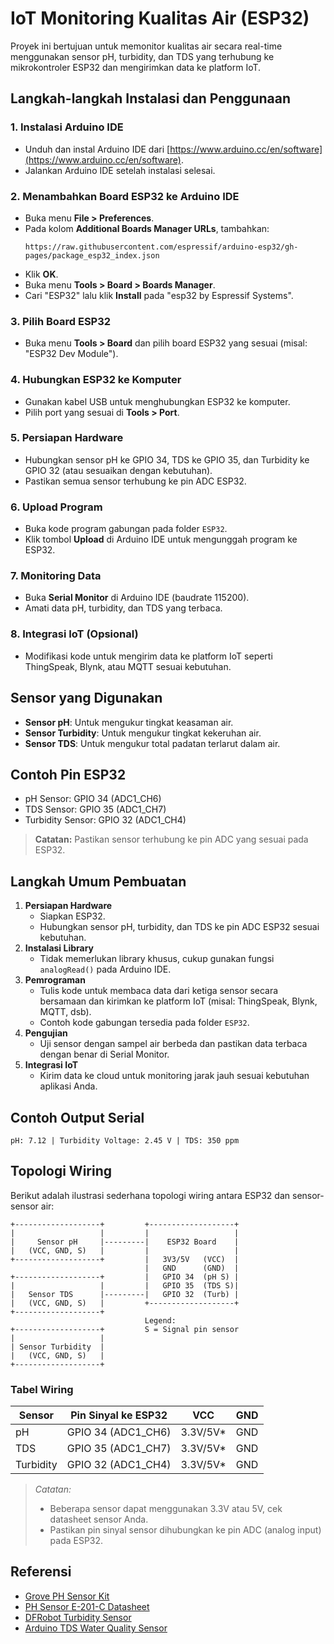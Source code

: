 # IoT Monitoring Kualitas Air (ESP32)

Proyek ini bertujuan untuk memonitor kualitas air secara real-time menggunakan sensor pH, turbidity, dan TDS yang terhubung ke mikrokontroler ESP32 dan mengirimkan data ke platform IoT.

## Langkah-langkah Instalasi dan Penggunaan

### 1. Instalasi Arduino IDE
- Unduh dan instal Arduino IDE dari [https://www.arduino.cc/en/software](https://www.arduino.cc/en/software).
- Jalankan Arduino IDE setelah instalasi selesai.

### 2. Menambahkan Board ESP32 ke Arduino IDE
- Buka menu **File > Preferences**.
- Pada kolom **Additional Boards Manager URLs**, tambahkan:
  ```
  https://raw.githubusercontent.com/espressif/arduino-esp32/gh-pages/package_esp32_index.json
  ```
- Klik **OK**.
- Buka menu **Tools > Board > Boards Manager**.
- Cari "ESP32" lalu klik **Install** pada "esp32 by Espressif Systems".

### 3. Pilih Board ESP32
- Buka menu **Tools > Board** dan pilih board ESP32 yang sesuai (misal: "ESP32 Dev Module").

### 4. Hubungkan ESP32 ke Komputer
- Gunakan kabel USB untuk menghubungkan ESP32 ke komputer.
- Pilih port yang sesuai di **Tools > Port**.

### 5. Persiapan Hardware
- Hubungkan sensor pH ke GPIO 34, TDS ke GPIO 35, dan Turbidity ke GPIO 32 (atau sesuaikan dengan kebutuhan).
- Pastikan semua sensor terhubung ke pin ADC ESP32.

### 6. Upload Program
- Buka kode program gabungan pada folder `ESP32`.
- Klik tombol **Upload** di Arduino IDE untuk mengunggah program ke ESP32.

### 7. Monitoring Data
- Buka **Serial Monitor** di Arduino IDE (baudrate 115200).
- Amati data pH, turbidity, dan TDS yang terbaca.

### 8. Integrasi IoT (Opsional)
- Modifikasi kode untuk mengirim data ke platform IoT seperti ThingSpeak, Blynk, atau MQTT sesuai kebutuhan.

## Sensor yang Digunakan
- **Sensor pH**: Untuk mengukur tingkat keasaman air.
- **Sensor Turbidity**: Untuk mengukur tingkat kekeruhan air.
- **Sensor TDS**: Untuk mengukur total padatan terlarut dalam air.

## Contoh Pin ESP32
- pH Sensor: GPIO 34 (ADC1_CH6)
- TDS Sensor: GPIO 35 (ADC1_CH7)
- Turbidity Sensor: GPIO 32 (ADC1_CH4)

> **Catatan:** Pastikan sensor terhubung ke pin ADC yang sesuai pada ESP32.

## Langkah Umum Pembuatan
1. **Persiapan Hardware**
   - Siapkan ESP32.
   - Hubungkan sensor pH, turbidity, dan TDS ke pin ADC ESP32 sesuai kebutuhan.
2. **Instalasi Library**
   - Tidak memerlukan library khusus, cukup gunakan fungsi `analogRead()` pada Arduino IDE.
3. **Pemrograman**
   - Tulis kode untuk membaca data dari ketiga sensor secara bersamaan dan kirimkan ke platform IoT (misal: ThingSpeak, Blynk, MQTT, dsb).
   - Contoh kode gabungan tersedia pada folder `ESP32`.
4. **Pengujian**
   - Uji sensor dengan sampel air berbeda dan pastikan data terbaca dengan benar di Serial Monitor.
5. **Integrasi IoT**
   - Kirim data ke cloud untuk monitoring jarak jauh sesuai kebutuhan aplikasi Anda.

## Contoh Output Serial
```
pH: 7.12 | Turbidity Voltage: 2.45 V | TDS: 350 ppm
```

## Topologi Wiring

Berikut adalah ilustrasi sederhana topologi wiring antara ESP32 dan sensor-sensor air:

```
+-------------------+         +-------------------+
|                   |         |                   |
|     Sensor pH     |---------|    ESP32 Board    |
|   (VCC, GND, S)   |         |                   |
+-------------------+         |   3V3/5V   (VCC)  |
                              |   GND      (GND)  |
+-------------------+         |   GPIO 34  (pH S) |
|                   |         |   GPIO 35  (TDS S)|
|   Sensor TDS      |---------|   GPIO 32  (Turb) |
|   (VCC, GND, S)   |         +-------------------+
+-------------------+
                              Legend:
+-------------------+         S = Signal pin sensor
|                   |
| Sensor Turbidity  |
|   (VCC, GND, S)   |
+-------------------+
```

### Tabel Wiring

| Sensor         | Pin Sinyal ke ESP32 | VCC      | GND      |
|----------------|---------------------|----------|----------|
| pH             | GPIO 34 (ADC1_CH6)  | 3.3V/5V* | GND      |
| TDS            | GPIO 35 (ADC1_CH7)  | 3.3V/5V* | GND      |
| Turbidity      | GPIO 32 (ADC1_CH4)  | 3.3V/5V* | GND      |

> *Catatan:*
> - Beberapa sensor dapat menggunakan 3.3V atau 5V, cek datasheet sensor Anda.
> - Pastikan pin sinyal sensor dihubungkan ke pin ADC (analog input) pada ESP32.

## Referensi
- [Grove PH Sensor Kit](https://wiki.seeedstudio.com/Grove-PH-Sensor-kit/)
- [PH Sensor E-201-C Datasheet](https://www.e-gizmo.net/oc/kits%20documents/PH%20Sensor%20E-201-C/PH%20Sensor%20E-201-C.pdf)
- [DFRobot Turbidity Sensor](https://wiki.dfrobot.com/Turbidity_sensor_SKU__SEN0189)
- [Arduino TDS Water Quality Sensor](https://randomnerdtutorials.com/arduino-tds-water-quality-sensor/)